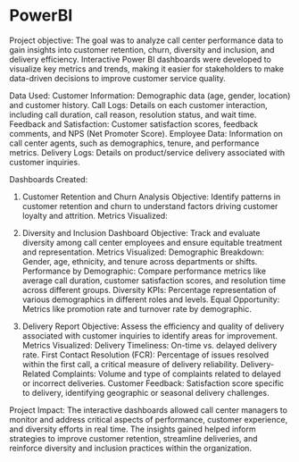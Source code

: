 # PowerBI
Project objective:
The goal was to analyze call center performance data to gain insights into customer retention, churn, diversity and inclusion, and delivery efficiency. Interactive Power BI dashboards were developed to visualize key metrics and trends, making it easier for stakeholders to make data-driven decisions to improve customer service quality.

Data Used:
Customer Information: Demographic data (age, gender, location) and customer history.
Call Logs: Details on each customer interaction, including call duration, call reason, resolution status, and wait time.
Feedback and Satisfaction: Customer satisfaction scores, feedback comments, and NPS (Net Promoter Score).
Employee Data: Information on call center agents, such as demographics, tenure, and performance metrics.
Delivery Logs: Details on product/service delivery associated with customer inquiries.

Dashboards Created:
1. Customer Retention and Churn Analysis
Objective: Identify patterns in customer retention and churn to understand factors driving customer loyalty and attrition.
Metrics Visualized:

2. Diversity and Inclusion Dashboard
Objective: Track and evaluate diversity among call center employees and ensure equitable treatment and representation.
Metrics Visualized:
Demographic Breakdown: Gender, age, ethnicity, and tenure across departments or shifts.
Performance by Demographic: Compare performance metrics like average call duration, customer satisfaction scores, and resolution time across different groups.
Diversity KPIs: Percentage representation of various demographics in different roles and levels.
Equal Opportunity: Metrics like promotion rate and turnover rate by demographic.

3. Delivery Report
Objective: Assess the efficiency and quality of delivery associated with customer inquiries to identify areas for improvement.
Metrics Visualized:
Delivery Timeliness: On-time vs. delayed delivery rate.
First Contact Resolution (FCR): Percentage of issues resolved within the first call, a critical measure of delivery reliability.
Delivery-Related Complaints: Volume and type of complaints related to delayed or incorrect deliveries.
Customer Feedback: Satisfaction score specific to delivery, identifying geographic or seasonal delivery challenges.


Project Impact:
The interactive dashboards allowed call center managers to monitor and address critical aspects of performance, customer experience, and diversity efforts in real time. The insights gained helped inform strategies to improve customer retention, streamline deliveries, and reinforce diversity and inclusion practices within the organization.
